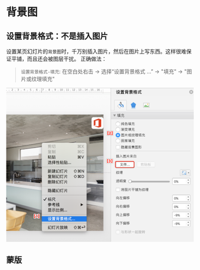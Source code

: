 # 背景图

## 设置背景格式：不是插入图片

设置某页幻灯片的``背景图``时，千万别插入图片，然后在图片上写东西。这样很难保证平铺，而且还会被图层干扰。
正确做法：

> ``设置背景格式-填充``: 在空白处右击 -> 选择“设置背景格式 ...” -> "填充" -> "图片或纹理填充"

![](assets/markdown-img-paste-20171210221143184.png)


## 蒙版
